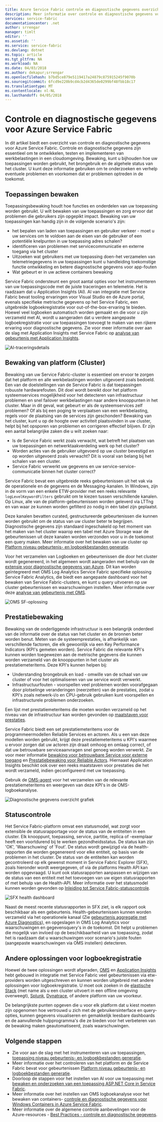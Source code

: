```yaml
---
title: Azure Service Fabric controle en diagnostische gegevens overzicht | Microsoft Docs
description: Meer informatie over controle en diagnostische gegevens voor Azure Service Fabric-clusters, toepassingen en services.
services: service-fabric
documentationcenter: .net
author: srrengar
manager: timlt
editor: ''
ms.assetid: ''
ms.service: service-fabric
ms.devlang: dotnet
ms.topic: article
ms.tgt_pltfrm: NA
ms.workload: NA
ms.date: 04/03/2018
ms.author: dekapur;srrengar
ms.openlocfilehash: b7bd5ce879e5119417a24879c875915245f9070b
ms.sourcegitcommit: 6fcd9e220b9cd4cb2d4365de0299bf48fbb18c17
ms.translationtype: MT
ms.contentlocale: nl-NL
ms.lasthandoff: 04/05/2018
---
```

# <a name="monitoring-and-diagnostics-for-azure-service-fabric"></a>Controle en diagnostische gegevens voor Azure Service Fabric

In dit artikel biedt een overzicht van controle en diagnostische gegevens voor Azure Service Fabric. Controle en diagnostische gegevens zijn essentieel om te ontwikkelen, testen en implementeren van werkbelastingen in een cloudomgeving. Bewaking, kunt u bijhouden hoe uw toepassingen worden gebruikt, het brongebruik en de algehele status van het cluster. U kunt deze informatie gebruiken om te onderzoeken en verhelp eventuele problemen en voorkomen dat er problemen optreden in de toekomst. 

## <a name="application-monitoring"></a>Toepassingen bewaken
Toepassingsbewaking houdt hoe functies en onderdelen van uw toepassing worden gebruikt. U wilt bewaken van uw toepassingen en zorg ervoor dat problemen die gebruikers zijn opgepikt impact. Bewaking van uw toepassingen kan handig zijn in de volgende scenario's zijn:
* het bepalen van laden van toepassingen en gebruiker verkeer - moet u uw services om te voldoen aan de eisen van de gebruiker of een potentiële knelpunten in uw toepassing adres schalen?
* identificeren van problemen met servicecommunicatie en externe toegang via het cluster
* Uitzoeken wat gebruikers met uw toepassing doen-het verzamelen van telemetriegegevens in uw toepassingen kunt u handleiding toekomstige functie ontwikkeling en betere diagnostische gegevens voor app-fouten
* Wat gebeurt er in uw actieve containers bewaking

Service Fabric ondersteunt een groot aantal opties voor het instrumenteren van uw toepassingscode met de juiste traceringen en telemetrie. Het is raadzaam dat u Application Insights (AI). AI van integratie met Service Fabric bevat tooling ervaringen voor Visual Studio en de Azure portal, evenals specifieke metrische gegevens op het Service Fabric, een uitgebreide logboekregistratie voor out-of-the-box-ervaring te bieden. Hoewel veel logboeken automatisch worden gemaakt en die voor u zijn verzameld met AI, wordt u aangeraden dat u verdere aangepaste logboekregistratie voor uw toepassingen toevoegt te maken van een rijkere ervaring voor diagnostische gegevens. Zie voor meer informatie over aan de slag met Application Insights met Service Fabric op [analyse van gebeurtenis met Application Insights](service-fabric-diagnostics-event-analysis-appinsights.md).

![AI-traceringsdetails](./media/service-fabric-tutorial-monitoring-aspnet/trace-details.png)

## <a name="platform-cluster-monitoring"></a>Bewaking van platform (Cluster)
Bewaking van uw Service Fabric-cluster is essentieel om ervoor te zorgen dat het platform en alle werkbelastingen worden uitgevoerd zoals bedoeld. Een van de doelstellingen van de Service Fabric is dat toepassingen robuuste hardwarefouten. Dit doel wordt bereikt door het platform systeemservices mogelijkheid voor het detecteren van infrastructuur problemen en snel failover werkbelastingen naar andere knooppunten in het cluster. Maar in dit geval, wat gebeurt er als de systeemservices zelf problemen? Of als bij een poging te verplaatsen van een werkbelasting, regels voor de plaatsing van de services zijn geschonden? Bewaking van het cluster, kunt u op de hoogte over activiteit plaatsvinden in uw cluster, helpt bij het opsporen van problemen en corrigeren effectief blijven. Er zijn een aantal belangrijke zaken die u wilt zoeken naar:
* Is de Service Fabric werkt zoals verwacht, wat betreft het plaatsen van uw toepassingen en netwerktaakverdeling werk op het cluster? 
* Worden acties van de gebruiker uitgevoerd op uw cluster bevestigd en op worden uitgevoerd zoals verwacht? Dit is vooral van belang bij het schalen van een cluster.
* Service Fabric verwerkt uw gegevens en uw service-service-communicatie binnen het cluster correct?

Service Fabric bevat een uitgebreide reeks gebeurtenissen uit het vak via de operationele en de gegevens en de Messaging-kanalen. In Windows, zijn in de vorm van een enkele ETW-provider met een reeks relevante `logLevelKeywordFilters` gebruikt om te kiezen tussen verschillende kanalen. Op Linux, alle van de platform-gebeurtenissen worden geleverd via LTTng en van waar ze kunnen worden gefilterd zo nodig in één tabel zijn geplaatst. 

Deze kanalen bevatten curated, gestructureerde gebeurtenissen die kunnen worden gebruikt om de status van uw cluster beter te begrijpen. Diagnostische gegevens zijn standaard ingeschakeld op het moment van het maken van het cluster waarop een tabel met Azure Storage waar de gebeurtenissen uit deze kanalen worden verzonden voor u in de toekomst een query maken. Meer informatie over het bewaken van uw cluster op [Platform niveau gebeurtenis- en logboekbestanden generatie](service-fabric-diagnostics-event-generation-infra.md).

Voor het verzamelen van Logboeken en gebeurtenissen die door het cluster wordt gegenereerd, in het algemeen wordt aangeraden met behulp van de [extensie voor diagnostische gegevens van Azure](service-fabric-diagnostics-event-aggregation-wad.md). Dit kan worden geïntegreerd met OMS Log Analytics Service Fabric specifieke oplossing Service Fabric Analytics, die biedt een aangepaste dashboard voor het bewaken van Service Fabric-clusters, en kunt u query uitvoeren op uw cluster gebeurtenissen en waarschuwingen instellen. Meer informatie over deze [analyse van gebeurtenis met OMS](service-fabric-diagnostics-event-analysis-oms.md). 

 ![OMS SF-oplossing](media/service-fabric-diagnostics-event-analysis-oms/service-fabric-solution.png)

## <a name="performance-monitoring"></a>Prestatiebewaking
Bewaking van de onderliggende infrastructuur is een belangrijk onderdeel van de informatie over de status van het cluster en de bronnen beter worden benut. Meten van de systeemprestaties, is afhankelijk van verschillende factoren, die elk gewoonlijk via een Key Performance Indicators (KPI's gemeten worden). Service Fabric die relevante KPI's kunnen worden toegewezen aan de metrische gegevens die kunnen worden verzameld van de knooppunten in het cluster als prestatiemeteritems.
Deze KPI's kunnen helpen bij:
* Understanding brongebruik en load - omwille van de schaal van uw cluster of voor het optimaliseren van uw service wordt verwerkt.
* Infrastructuurfouten - voorspellen veel problemen worden voorafgegaan door plotselinge veranderingen (neerzetten) van de prestaties, zodat u KPI's zoals netwerk-i/o en CPU-gebruik gebruiken kunt voorspellen en infrastructurele problemen onderzoeken.

Een lijst met prestatiemeteritems die moeten worden verzameld op het niveau van de infrastructuur kan worden gevonden op [maatstaven voor prestaties](service-fabric-diagnostics-event-generation-perf.md). 

Service Fabric biedt een set prestatiemeteritems voor de programmeermodellen Reliable Services en actoren. Als u een van deze modellen worden gebruikt, krijgt deze prestatiemeteritems u KPI's waarmee u ervoor zorgen dat uw actoren zijn draait omhoog en omlaag correct, of dat uw betrouwbare serviceaanvragen snel genoeg worden verwerkt. Zie voor meer informatie [bewaking voor betrouwbare Service voor externe toegang](service-fabric-reliable-serviceremoting-diagnostics.md#performance-counters) en [Prestatiebewaking voor Reliable Actors](service-fabric-reliable-actors-diagnostics.md#performance-counters). Hiernaast Application Insights beschikt ook over een reeks maatstaven voor prestaties die het wordt verzameld, indien geconfigureerd met uw toepassing.

Gebruik de [OMS-agent](service-fabric-diagnostics-oms-agent.md) voor het verzamelen van de relevante prestatiemeteritems en weergeven van deze KPI's in de OMS-logboekanalyse.

![Diagnostische gegevens overzicht grafiek](media/service-fabric-diagnostics-overview/diagnostics-overview.png)

## <a name="health-monitoring"></a>Statuscontrole
Het Service Fabric-platform omvat een statusmodel, wat zorgt voor extensible de statusrapportage voor de status van de entiteiten in een cluster. Elk knooppunt, toepassing, service, partitie, replica of -exemplaar heeft een voortdurend bij te werken gezondheidsstatus. De status kan zijn 'OK', 'Waarschuwing' of 'Fout'. De status wordt gewijzigd via de health-rapporten die worden gegenereerd voor elke entiteit, op basis van de problemen in het cluster. De status van de entiteiten kan worden gecontroleerd op elk gewenst moment in Service Fabric Explorer (SFX), zoals hieronder wordt weergegeven, of via de platforms Health API kan worden opgevraagd. U kunt ook statusrapporten aanpassen en wijzigen van de status van een entiteit met het toevoegen van uw eigen statusrapporten of met behulp van de Health-API. Meer informatie over het statusmodel kunnen worden gevonden op [Inleiding tot Service Fabric-statuscontrole](service-fabric-health-introduction.md).

![SFX health dashboard](media/service-fabric-diagnostics-overview/sfx-healthstatus.png)

Naast de meest recente statusrapporten in SFX ziet, is elk rapport ook beschikbaar als een gebeurtenis. Health-gebeurtenissen kunnen worden verzameld via het operationele kanaal (Zie [gebeurtenis aggregatie met Azure Diagnostics](service-fabric-diagnostics-event-aggregation-wad.md#log-collection-configurations)), en opgeslagen in OMS Log Analytics voor waarschuwingen en gegevensquery's in de toekomst. Dit helpt u problemen die mogelijk van invloed op de beschikbaarheid van uw toepassing, zodat het is raadzaam dat u waarschuwingen voor scenario's juiste fouten (aangepaste waarschuwingen via OMS instellen) detecteren.

## <a name="other-logging-solutions"></a>Andere oplossingen voor logboekregistratie

Hoewel de twee oplossingen wordt afgeraden, [OMS](service-fabric-diagnostics-event-analysis-oms.md) en [Application Insights](service-fabric-diagnostics-event-analysis-appinsights.md) hebt gebouwd in integratie met Service Fabric veel gebeurtenissen via etw-providers worden uitgeschreven en kunnen worden uitgebreid met andere oplossingen voor logboekregistratie. U moet ook zoeken in de [elastische Stack](https://www.elastic.co/products) (met name als u een cluster uitvoert in een offline omgeving overweegt), [Splunk](https://www.splunk.com/), [Dynatrace](https://www.dynatrace.com/), of andere platform van uw voorkeur. 

De belangrijkste punten opgeven die u voor elk platform dat u kiest moeten zijn opgenomen hoe vertrouwd u zich met de gebruikersinterface en query-opties, kunnen gegevens visualiseren en gemakkelijk leesbare dashboards en de aanvullende hulpprogramma's die ze bieden voor het verbeteren van de bewaking maken geautomatiseerd, zoals waarschuwingen.

## <a name="next-steps"></a>Volgende stappen

* Zie voor aan de slag met het instrumenteren van uw toepassingen, [toepassing niveau gebeurtenis- en logboekbestanden generatie](service-fabric-diagnostics-event-generation-app.md).
* Meer informatie over het controleren van het platform en de Service Fabric bevat voor gebeurtenissen [Platform niveau gebeurtenis- en logboekbestanden generatie](service-fabric-diagnostics-event-generation-infra.md).
* Doorloop de stappen voor het instellen van AI voor uw toepassing met [bewaken en onderzoeken van een toepassing ASP.NET Core in Service Fabric](service-fabric-tutorial-monitoring-aspnet.md).
* Meer informatie over het instellen van OMS logboekanalyse voor het bewaken van containers- [controle en diagnostische gegevens voor Windows Containers in Azure Service Fabric](service-fabric-tutorial-monitoring-wincontainers.md).
* Meer informatie over de algemene controle aanbevelingen voor de Azure-resources - [Best Practices - controle en diagnostische gegevens](https://docs.microsoft.com/azure/architecture/best-practices/monitoring). 
